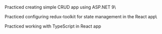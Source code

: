 Practiced creating simple CRUD app using ASP.NET 9\

Practiced configuring redux-toolkit for state management in the React app\

Practiced working with TypeScript in React app

